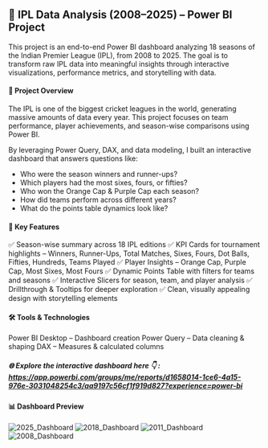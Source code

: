 ## 🏏 IPL Data Analysis (2008–2025) – Power BI Project

This project is an end-to-end Power BI dashboard analyzing 18 seasons of the Indian Premier League (IPL), from 2008 to 2025.
The goal is to transform raw IPL data into meaningful insights through interactive visualizations, performance metrics, and storytelling with data.

#### 📌 Project Overview
The IPL is one of the biggest cricket leagues in the world, generating massive amounts of data every year.
This project focuses on team performance, player achievements, and season-wise comparisons using Power BI.

By leveraging Power Query, DAX, and data modeling, I built an interactive dashboard that answers questions like:
- Who were the season winners and runner-ups?
- Which players had the most sixes, fours, or fifties?
- Who won the Orange Cap & Purple Cap each season?
- How did teams perform across different years?
- What do the points table dynamics look like?

#### 🔑 Key Features
✅ Season-wise summary across 18 IPL editions
✅ KPI Cards for tournament highlights – Winners, Runner-Ups, Total Matches, Sixes, Fours, Dot Balls, Fifties, Hundreds, Teams Played
✅ Player Insights – Orange Cap, Purple Cap, Most Sixes, Most Fours
✅ Dynamic Points Table with filters for teams and seasons
✅ Interactive Slicers for season, team, and player analysis
✅ Drillthrough & Tooltips for deeper exploration
✅ Clean, visually appealing design with storytelling elements

#### 🛠️ Tools & Technologies
Power BI Desktop – Dashboard creation
Power Query – Data cleaning & shaping
DAX – Measures & calculated columns

##### 🌐 Explore the interactive dashboard here 👇 : https://app.powerbi.com/groups/me/reports/d1658014-1ce6-4a15-976e-3031048254c3/aa9197c56cf1f919d827?experience=power-bi 

#### 📊 Dashboard Preview
![2025_Dashboard](https://github.com/user-attachments/assets/11109b84-e72f-47c1-8cee-8c22f0a035ac)
![2018_Dashboard](https://github.com/user-attachments/assets/823c0f80-4197-41d6-bd5e-41f362a17ee4)
![2011_Dashboard](https://github.com/user-attachments/assets/6e0d6efb-e40a-41d6-883b-61d151bc7abb)
![2008_Dashboard](https://github.com/user-attachments/assets/41b11f66-a340-40af-b8e6-616d94ccd65f)

